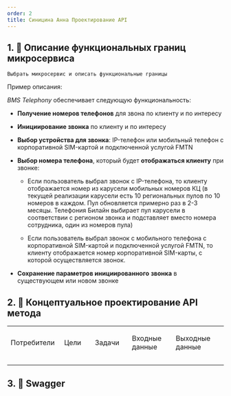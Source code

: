 ```yaml
---
order: 2
title: Синицина Анна Проектирование API
---
```


## 1\. 📖 Описание функциональных границ микросервиса

`Выбрать микросервис и описать функциональные границы`

Пример описания: 

*BMS Telephony* обеспечивает следующую функциональность:

-  **Получение номеров телефонов** для звона по клиенту и по интересу

-  **Инициирование звонка** по клиенту и по интересу

-  **Выбор устройства для звонка**: IP-телефон или мобильный телефон с корпоративной SIM-картой и подключенной услугой FMTN

-  **Выбор номера телефона**, который будет **отображаться клиенту** при звонке:

   -  Если пользователь выбрал звонок с IP-телефона, то клиенту отображается номер из карусели мобильных номеров КЦ (в текущей реализации карусели есть 10 региональных пулов по 10 номеров в каждом. Пул обновляется примерно раз в 2-3 месяцы. Телефония Билайн выбирает пул карусели в соответствии с регионом звонка и подставляет вместо номера сотрудника, один из номеров пула)

   -  Если пользователь выбрал звонок с мобильного телефона с корпоративной SIM-картой и подключенной услугой FMTN, то клиенту отображается номер корпоративной SIM-карты, с которой осуществляется звонок.

-  **Сохранение параметров инициированного** **звонка** в существующем или новом звонке

## 2\. 🧩 Концептуальное проектирование API метода

<table header="row">
<colgroup><col width="156"/><col width="156"/><col width="156"/><col width="192"/><col width="239"/></colgroup>
<tr>
<td>

Потребители

</td>
<td>

Цели

</td>
<td>

Задачи

</td>
<td>

Входные данные

</td>
<td>

Выходные данные

</td>
</tr>
<tr>
<td>



</td>
<td>



</td>
<td>



</td>
<td>



</td>
<td>



</td>
</tr>
<tr>
<td>



</td>
<td>



</td>
<td>



</td>
<td>



</td>
<td>



</td>
</tr>
</table>

## 3\. 🤝 Swagger

<openapi src="./fio-proektirovanie-api.yaml" flag="true"/>

### 